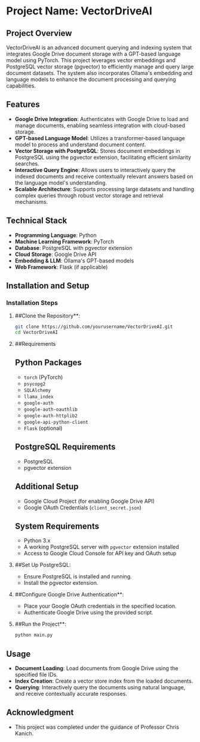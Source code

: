 
# Project Name: VectorDriveAI

## Project Overview
VectorDriveAI is an advanced document querying and indexing system that integrates Google Drive document storage with a GPT-based language model using PyTorch. This project leverages vector embeddings and PostgreSQL vector storage (pgvector) to efficiently manage and query large document datasets. The system also incorporates Ollama's embedding and language models to enhance the document processing and querying capabilities.

## Features
- **Google Drive Integration**: Authenticates with Google Drive to load and manage documents, enabling seamless integration with cloud-based storage.
- **GPT-based Language Model**: Utilizes a transformer-based language model to process and understand document content.
- **Vector Storage with PostgreSQL**: Stores document embeddings in PostgreSQL using the pgvector extension, facilitating efficient similarity searches.
- **Interactive Query Engine**: Allows users to interactively query the indexed documents and receive contextually relevant answers based on the language model's understanding.
- **Scalable Architecture**: Supports processing large datasets and handling complex queries through robust vector storage and retrieval mechanisms.

## Technical Stack
- **Programming Language**: Python
- **Machine Learning Framework**: PyTorch
- **Database**: PostgreSQL with pgvector extension
- **Cloud Storage**: Google Drive API
- **Embedding & LLM**: Ollama's GPT-based models
- **Web Framework**: Flask (if applicable)

## Installation and Setup

### Installation Steps
1. ##Clone the Repository**:
   ```bash
   git clone https://github.com/yourusername/VectorDriveAI.git
   cd VectorDriveAI
   ```

2. ##Requirements

   ## Python Packages
   - `torch` (PyTorch)
   - `psycopg2`
   - `SQLAlchemy`
   - `llama_index`
   - `google-auth`
   - `google-auth-oauthlib`
   - `google-auth-httplib2`
   - `google-api-python-client`
   - `Flask` (optional)
   
   ## PostgreSQL Requirements
   - PostgreSQL
   - pgvector extension
   
   ## Additional Setup
   - Google Cloud Project (for enabling Google Drive API)
   - Google OAuth Credentials (`client_secret.json`)
   
   ## System Requirements
   - Python 3.x
   - A working PostgreSQL server with `pgvector` extension installed
   - Access to Google Cloud Console for API key and OAuth setup

3. ##Set Up PostgreSQL:
   - Ensure PostgreSQL is installed and running.
   - Install the pgvector extension.

4. ##Configure Google Drive Authentication**:
   - Place your Google OAuth credentials in the specified location.
   - Authenticate Google Drive using the provided script.

5. ##Run the Project**:
   ```bash
   python main.py
   ```

## Usage
- **Document Loading**: Load documents from Google Drive using the specified file IDs.
- **Index Creation**: Create a vector store index from the loaded documents.
- **Querying**: Interactively query the documents using natural language, and receive contextually accurate responses.

## Acknowledgment 
- This project was completed under the guidance of Professor Chris Kanich.

